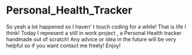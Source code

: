 # Personal_Health_Tracker
So yeah a lot happened so I haven' t touch coding for a while! That is life I think! Today I represent a still in work project , a Personal Health tracker handmade out of scratch! Any advice or idea in the future will be very helpful so if you want contact me freely! Enjoy! 
